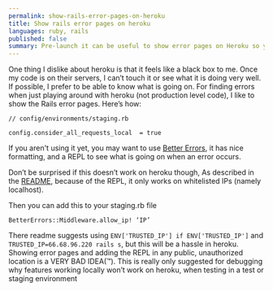 ```yaml
---
permalink: show-rails-error-pages-on-heroku
title: Show rails error pages on heroku
languages: ruby, rails
published: false
summary: Pre-launch it can be useful to show error pages on Heroku so you can debug production issues.
---
```


One thing I dislike about heroku is that it feels like a black box to me. Once my code is on their servers, I can’t touch it or see what it is doing very well. If possible, I prefer to be able to know what is going on. For finding errors when just playing around with heroku (not production level code), I like to show the Rails error pages. Here’s how:

    // config/environments/staging.rb

    config.consider_all_requests_local  = true



If you aren't using it yet, you may want to use [Better Errors](https://github.com/charliesome/better_errors), it has nice formatting, and a REPL to see what is going on when an error occurs.

Don’t be surprised if this doesn’t work on heroku though, As described in the [README](https://github.com/charliesome/better_errors), because of the REPL, it only works on whitelisted IPs (namely localhost).

Then you can add this to your staging.rb file

    BetterErrors::Middleware.allow_ip! ‘IP’

There readme suggests using `ENV['TRUSTED_IP'] if ENV['TRUSTED_IP']`
and `TRUSTED_IP=66.68.96.220 rails s`, but this will be a hassle in heroku.
Showing error pages and adding the REPL in any public, unauthorized location is a VERY BAD IDEA(™). This is really only suggested for debugging why features working locally won’t work on heroku, when testing in a test or staging environment
